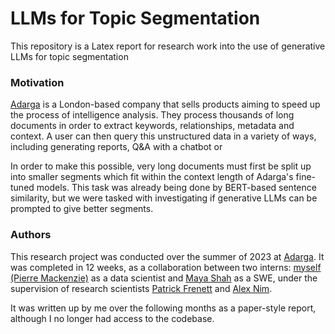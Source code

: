 # LLMs for Topic Segmentation

This repository is a Latex report for research work into the use of generative LLMs for topic segmentation

### Motivation

[Adarga](https://adarga.ai) is a London-based company that sells products aiming to speed up the process of intelligence analysis. They process thousands of long documents in order to extract keywords, relationships, metadata and context. A user can then query this unstructured data in a variety of ways, including generating reports, Q&A with a chatbot or 

In order to make this possible, very long documents must first be split up into smaller segments which fit within the context length of Adarga's fine-tuned models. This task was already being done by BERT-based sentence similarity, but we were tasked with investigating if generative LLMs can be prompted to give better segments.

### Authors
This research project was conducted over the summer of 2023 at [Adarga](https://adarg.ai). It was completed in 12 weeks, as a collaboration between two interns: [myself (Pierre Mackenzie)]((https://pierre.wiki)) as a data scientist and [Maya Shah](https://www.linkedin.com/in/maya--shah/) as a SWE, under the supervision of research scientists [Patrick Frenett](https://www.linkedin.com/in/patrick-frenett/) and [Alex Nim](https://alexnim.com/about.html).

It was written up by me over the following months as a paper-style report, although I no longer had access to the codebase.